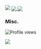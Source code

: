 <img src="https://capsule-render.vercel.app/api?type=egg&color=timeGradient&fontAlign=50&animation=twinkling&text=Hey, I'm Josh!%20&height=300&fontSize=100&textBg=transparent%" />


<a href="https://justjoshriley.github.io/justjoshriley/">
  <img align="center" src="https://github-readme-stats.vercel.app/api/top-langs/?username=justjoshriley&layout=compact&text_color=000&icon_color=000&bg_color=0,ea6161,ffc64d,fffc4d,52fa5a&theme=graywhite" />
</a>
<a href="https://justjoshriley.github.io/justjoshriley/">
  <img align="center" src="https://github-readme-stats.vercel.app/api?username=justjoshriley&hide=issues&count_private=true&text_color=000&icon_color=fff&bg_color=0,52fa5a,4dfcff,c64dff&theme=graywhite" />
</a>




### Misc.
![Profile views](https://gpvc.arturio.dev/justjoshriley)


<img transform="scaleY(1.5)" src="https://capsule-render.vercel.app/api?type=egg&color=timeGradient&fontAlign=50&animation=twinkling" />
<!--
**JustJoshRiley/justjoshriley** is a ✨ _special_ ✨ repository because its `README.md` (this file) appears on your GitHub profile.

Here are some ideas to get you started:

- 🔭 I’m currently working on ...
- 🌱 I’m currently learning ...
- 👯 I’m looking to collaborate on ...
- 🤔 I’m looking for help with ...
- 💬 Ask me about ...
- 📫 How to reach me: ...
- 😄 Pronouns: ...
- ⚡ Fun fact: ...
-->

